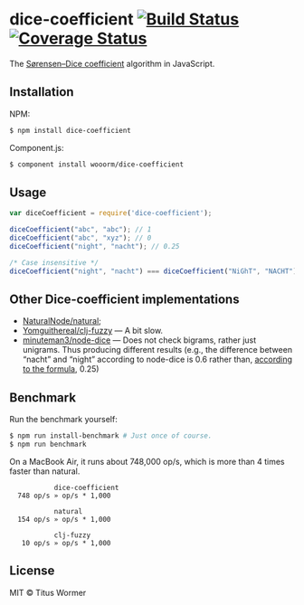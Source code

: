 # dice-coefficient [![Build Status](https://travis-ci.org/wooorm/dice-coefficient.svg?branch=master)](https://travis-ci.org/wooorm/dice-coefficient) [![Coverage Status](https://img.shields.io/coveralls/wooorm/dice-coefficient.svg)](https://coveralls.io/r/wooorm/dice-coefficient?branch=master)

The [Sørensen–Dice coefficient](http://en.wikipedia.org/wiki/Sørensen–Dice_coefficient) algorithm in JavaScript.

## Installation

NPM:
```sh
$ npm install dice-coefficient
```

Component.js:
```sh
$ component install wooorm/dice-coefficient
```

## Usage

```js
var diceCoefficient = require('dice-coefficient');

diceCoefficient("abc", "abc"); // 1
diceCoefficient("abc", "xyz"); // 0
diceCoefficient("night", "nacht"); // 0.25

/* Case insensitive */
diceCoefficient("night", "nacht") === diceCoefficient("NiGhT", "NACHT"); // true
```

## Other Dice-coefficient implementations

- [NaturalNode/natural](https://github.com/NaturalNode/natural);
- [Yomguithereal/clj-fuzzy](https://github.com/Yomguithereal/clj-fuzzy) — A bit slow.
- [minuteman3/node-dice](https://github.com/minuteman3/node-dice) — Does not check bigrams, rather just unigrams. Thus producing different results (e.g., the difference between “nacht” and “night” according to node-dice is 0.6 rather than, [according to the formula](http://en.wikipedia.org/wiki/Dice%27s_coefficient#Formula), 0.25)

## Benchmark

Run the benchmark yourself:

```sh
$ npm run install-benchmark # Just once of course.
$ npm run benchmark
```

On a MacBook Air, it runs about 748,000 op/s, which is more than 4 times faster than natural.

```
           dice-coefficient
  748 op/s » op/s * 1,000

           natural
  154 op/s » op/s * 1,000

           clj-fuzzy
   10 op/s » op/s * 1,000
```

## License

MIT © Titus Wormer
